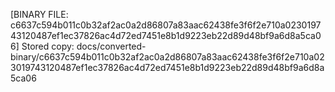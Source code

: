 [BINARY FILE: c6637c594b011c0b32af2ac0a2d86807a83aac62438fe3f6f2e710a023019743120487ef1ec37826ac4d72ed7451e8b1d9223eb22d89d48bf9a6d8a5ca06]
Stored copy: docs/converted-binary/c6637c594b011c0b32af2ac0a2d86807a83aac62438fe3f6f2e710a023019743120487ef1ec37826ac4d72ed7451e8b1d9223eb22d89d48bf9a6d8a5ca06
